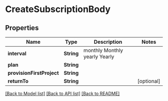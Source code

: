 # CreateSubscriptionBody

## Properties
Name | Type | Description | Notes
------------ | ------------- | ------------- | -------------
**interval** | **String** |  monthly Monthly yearly Yearly | 
**plan** | **String** |  | 
**provisionFirstProject** | **String** |  | 
**returnTo** | **String** |  | [optional] 

[[Back to Model list]](../README.md#documentation-for-models) [[Back to API list]](../README.md#documentation-for-api-endpoints) [[Back to README]](../README.md)


